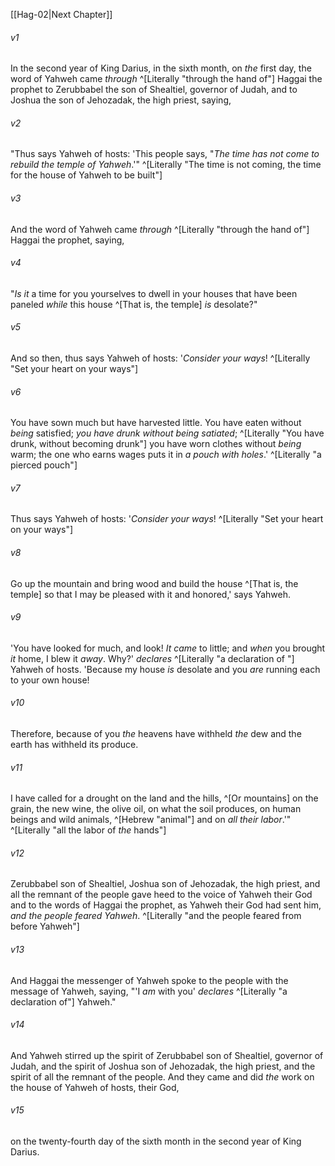 ﻿---
aliases:
  - Haggai 1
---

[[Hag-02|Next Chapter]]

###### v1
In the second year of King Darius, in the sixth month, on _the_ first day, the word of Yahweh came _through_ ^[Literally "through the hand of"] Haggai the prophet to Zerubbabel the son of Shealtiel, governor of Judah, and to Joshua the son of Jehozadak, the high priest, saying,

###### v2
"Thus says Yahweh of hosts: 'This people says, "_The time has not come to rebuild the temple of Yahweh_.'"  ^[Literally "The time is not coming, the time for the house of Yahweh to be built"]

###### v3
And the word of Yahweh came _through_ ^[Literally "through the hand of"] Haggai the prophet, saying,

###### v4
"_Is it_ a time for you yourselves to dwell in your houses that have been paneled _while_ this house ^[That is, the temple] _is_ desolate?"

###### v5
And so then, thus says Yahweh of hosts: '_Consider your ways_! ^[Literally "Set your heart on your ways"]

###### v6
You have sown much but have harvested little. You have eaten without _being_ satisfied; _you have drunk without being satiated_; ^[Literally "You have drunk, without becoming drunk"] you have worn clothes without _being_ warm; the one who earns wages puts it in _a pouch with holes_.' ^[Literally "a pierced pouch"]

###### v7
Thus says Yahweh of hosts: '_Consider your ways_! ^[Literally "Set your heart on your ways"]

###### v8
Go up the mountain and bring wood and build the house ^[That is, the temple] so that I may be pleased with it and honored,' says Yahweh.

###### v9
'You have looked for much, and look! _It came_ to little; and _when_ you brought _it_ home, I blew it _away_. Why?' _declares_ ^[Literally "a declaration of "] Yahweh of hosts. 'Because my house _is_ desolate and you _are_ running each to your own house!

###### v10
Therefore, because of you _the_ heavens have withheld _the_ dew and the earth has withheld its produce.

###### v11
I have called for a drought on the land and the hills, ^[Or mountains] on the grain, the new wine, the olive oil, on what the soil produces, on human beings and wild animals, ^[Hebrew "animal"] and on _all their labor_.'" ^[Literally "all the labor of _the_ hands"]

###### v12
Zerubbabel son of Shealtiel, Joshua son of Jehozadak, the high priest, and all the remnant of the people gave heed to the voice of Yahweh their God and to the words of Haggai the prophet, as Yahweh their God had sent him, _and the people feared Yahweh_. ^[Literally "and the people feared from before Yahweh"]

###### v13
And Haggai the messenger of Yahweh spoke to the people with the message of Yahweh, saying, "'I _am_ with you' _declares_ ^[Literally "a declaration of"] Yahweh."

###### v14
And Yahweh stirred up the spirit of Zerubbabel son of Shealtiel, governor of Judah, and the spirit of Joshua son of Jehozadak, the high priest, and the spirit of all the remnant of the people. And they came and did _the_ work on the house of Yahweh of hosts, their God,

###### v15
on the twenty-fourth day of the sixth month in the second year of King Darius.